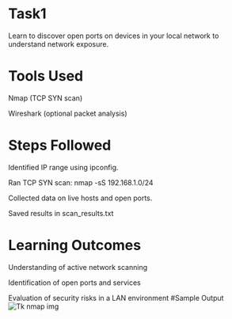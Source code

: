 # Task1
Learn to discover open ports on devices in your local network to understand network exposure.
# Tools Used
Nmap (TCP SYN scan)

Wireshark (optional packet analysis)
# Steps Followed
Identified IP range using ipconfig.

Ran TCP SYN scan: nmap -sS 192.168.1.0/24

Collected data on live hosts and open ports.

Saved results in scan_results.txt
# Learning Outcomes
Understanding of active network scanning

Identification of open ports and services

Evaluation of security risks in a LAN environment
#Sample Output
![Tk nmap img](https://github.com/user-attachments/assets/b2801e7f-5ae6-4616-8141-19b301828d77)


